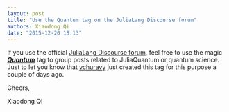 ```yaml
---
layout: post
title: "Use the Quantum tag on the JuliaLang Discourse forum"
authors: Xiaodong Qi
date: "2015-12-20 18:13"
---
```


If you use the official [JuliaLang Discourse forum](https://discourse.julialang.org/), feel free to use the magic [***Quantum***](https://discourse.julialang.org/tags/quantum) tag to group posts related to JuliaQuantum or quantum science. Just to let you know that [vchuravy](http://discourse.julialang.org/users/vchuravy) just created this tag for this purpose a couple of days ago.

Cheers,

Xiaodong Qi
